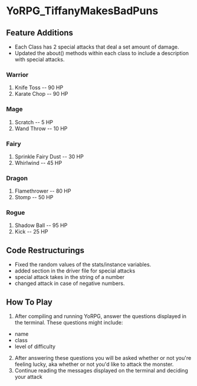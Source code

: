 # YoRPG_TiffanyMakesBadPuns
## Feature Additions

* Each Class has 2 special attacks that deal a set amount of damage. 
* Updated the about() methods within each class to include a description with special attacks.

### Warrior
1. Knife Toss -- 90 HP
2. Karate Chop -- 90 HP

### Mage
1. Scratch -- 5 HP
2. Wand Throw -- 10 HP

### Fairy
1. Sprinkle Fairy Dust -- 30 HP
2. Whirlwind -- 45 HP

### Dragon
1. Flamethrower -- 80 HP
2. Stomp -- 50 HP

### Rogue
1. Shadow Ball -- 95 HP
2. Kick -- 25 HP

## Code Restructurings
* Fixed the random values of the stats/instance variables.
* added section in the driver file for special attacks
* special attack takes in the string of a number
* changed attack in case of negative numbers. 

## How To Play
1. After compiling and running YoRPG, answer the questions displayed in the terminal. These questions might include:
* name
* class
* level of difficulty
2. After answering these questions you will be asked whether or not you're feeling lucky, aka whether or not you'd like to attack the monster.
3. Continue reading the messages displayed on the terminal and deciding your attack

